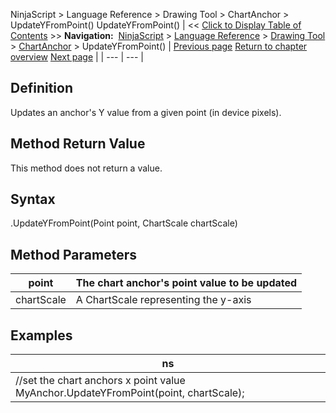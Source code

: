 ﻿
NinjaScript > Language Reference > Drawing Tool > ChartAnchor > UpdateYFromPoint()
UpdateYFromPoint()
| << [Click to Display Table of Contents](updateyfrompoint.md) >> **Navigation:**     [NinjaScript](ninjascript.md) > [Language Reference](language_reference_wip.md) > [Drawing Tool](drawing_tools.md) > [ChartAnchor](chartanchor.md) > UpdateYFromPoint() | [Previous page](updatexfrompoint.md) [Return to chapter overview](chartanchor.md) [Next page](converttoverticalpixels.md) |
| --- | --- |
## Definition
Updates an anchor's Y value from a given point (in device pixels).
 
## Method Return Value
This method does not return a value.
 
## Syntax
<ChartAnchor>.UpdateYFromPoint(Point point, ChartScale chartScale)
## 
## Method Parameters
| point | The chart anchor's point value to be updated |
| --- | --- |
| chartScale | A ChartScale representing the y-axis |

## Examples
| ns |
| --- |
| //set the chart anchors x point value MyAnchor.UpdateYFromPoint(point, chartScale); |
